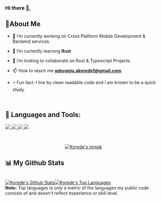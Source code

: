 ### Hi there 👋,

## 💫About Me
- 🔭 I’m currently working on Cross Platform Mobile Development & Backend services.

- 🌱 I’m currently learning **Rust**

- 👯 I’m looking to collaborate on Rust & Typescript Projects.

- 📫 How to reach me **adeyanju.akorede1@gmail.com**

- ⚡ Fun fact: I live by clean readable code and I am known to be a quick study.

<br/>

## 🚀 Languages and Tools:

<p align="left"> 
    <a href="https://flutter.dev/" target="_blank"> <img src="https://img.icons8.com/color/48/000000/flutter.png"/> </a>
    <a href="https://nodejs.org/en/" target="_blank"> <img src="https://img.icons8.com/color/48/000000/nodejs.png"/> </a> 
    <a href="https://www.typescriptlang.org/" target="_blank"> <img src="https://img.icons8.com/color/48/000000/typescript.png"/> </a> 
    <a href="https://www.rust-lang.org/" target="_blank"> <img src="https://img.icons8.com/external-tal-revivo-bold-tal-revivo/48/B7410E/external-rust-is-a-multi-paradigm-system-programming-language-logo-bold-tal-revivo.png"/> </a> 
</p>

<br/>

<p align="center">
    <a href="https://github.com/Lone-Wolf17/github-readme-streak-stats">
        <img title="🔥 Get streak stats for your profile at git.io/streak-stats" alt="Korede's streak" src="https://github-readme-streak-stats.herokuapp.com/?user=Lone-Wolf17&theme=black-ice&hide_border=true&stroke=A020F0&background=060A0CD0"/>
    </a>
</p>

## 📊 My Github Stats
  <br/>
    <a href="https://github.com/Lone-Wolf17/github-readme-stats"><img alt="Korede's Github Stats" src="https://github-readme-stats.vercel.app/api?username=Lone-Wolf17&show_icons=true&count_private=true&theme=react&hide_border=true&bg_color=A020F0" /></a><a href="https://github.com/Lone-Wolf17/github-readme-stats"><img alt="Korede's Top Languages" src="https://github-readme-stats.vercel.app/api/top-langs/?username=Lone-Wolf17&langs_count=8&count_private=true&layout=compact&theme=react&hide_border=true&bg_color=0D1117" /></a>
  <br/>  
  <b>Note:</b> Top languages is only a metric of the languages my public code consists of and doesn't reflect experience or skill level.


<br/>
<br/>


<!--

<a href="https://github.com/Lone-Wolf17/github-readme-activity-graph"><img alt="Korede's Activity Graph" src="https://activity-graph.herokuapp.com/graph?username=Lone-Wolf17&bg_color=0D1117&color=5BCDEC&line=A020F0&point=FFFFFF&hide_border=true" /></a>
[![wakatime](https://wakatime.com/badge/user/70e2c061-a198-42cf-83aa-be61f5e9b4d1.svg)](https://wakatime.com/@70e2c061-a198-42cf-83aa-be61f5e9b4d1)
**Lone-Wolf17/Lone-Wolf17** is a ✨ _special_ ✨ repository because its `README.md` (this file) appears on your GitHub profile.

Here are some ideas to get you started:

- 🔭 I’m currently working on ...
- 🌱 I’m currently learning ...
- 👯 I’m looking to collaborate on ...
- 🤔 I’m looking for help with ...
- 💬 Ask me about ...
- 📫 How to reach me: ...
- 😄 Pronouns: ...
- ⚡ Fun fact: ...
-->
